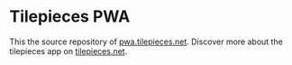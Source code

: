 # Tilepieces PWA
This the source repository of [pwa.tilepieces.net](https://pwa.tilepieces.net).
Discover more about the tilepieces app on [tilepieces.net](https://tilepieces.net).

